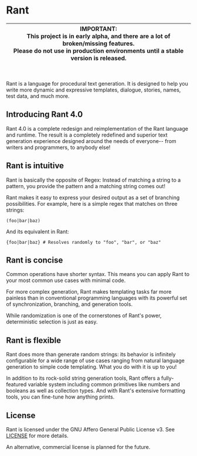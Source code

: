# Rant

|**IMPORTANT:**<br>This project is in early alpha, and there are a lot of broken/missing features.<br>Please do not use in production environments until a stable version is released.|
|-|
<br>

Rant is a language for procedural text generation.
It is designed to help you write more dynamic and expressive templates, dialogue, stories, names, test data, and much more.

## Introducing Rant 4.0

Rant 4.0 is a complete redesign and reimplementation of the Rant language and runtime. The result is a completely redefined and superior text generation experience designed around the needs of everyone-- from writers and programmers, to anybody else!

## Rant is **intuitive**

Rant is basically the opposite of Regex: Instead of matching a string to a pattern, you provide the pattern and a matching string comes out!

Rant makes it easy to express your desired output as a set of branching possibilities.
For example, here is a simple regex that matches on three strings:

```regex
(foo|bar|baz)
```

And its equivalent in Rant:

```rant
{foo|bar|baz} # Resolves randomly to "foo", "bar", or "baz"
```

## Rant is **concise**

Common operations have shorter syntax. This means you can apply Rant to your most common use cases with minimal code. 

For more complex generation, Rant makes templating tasks far more painless than in conventional programming languages with its powerful set of synchronization, branching, and generation tools.

While randomization is one of the cornerstones of Rant's power, deterministic selection is just as easy.

## Rant is **flexible**

Rant does more than generate random strings: its behavior is infinitely configurable for a wide range of use cases ranging from natural language generation to simple code templating. What you do with it is up to you!

In addition to its rock-solid string generation tools, Rant offers a fully-featured variable system including common primitives like numbers and booleans as well as collection types. And with Rant's extensive formatting tools, you can fine-tune how anything prints.

## License

Rant is licensed under the GNU Affero General Public License v3. See [LICENSE](./LICENSE) for more details.

An alternative, commercial license is planned for the future.